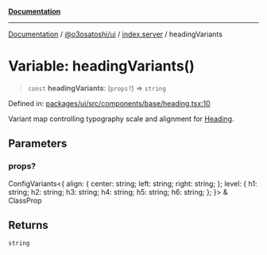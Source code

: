 [**Documentation**](../../../../README.md)

***

[Documentation](../../../../README.md) / [@o3osatoshi/ui](../../README.md) / [index.server](../README.md) / headingVariants

# Variable: headingVariants()

> `const` **headingVariants**: (`props?`) => `string`

Defined in: [packages/ui/src/components/base/heading.tsx:10](https://github.com/o3osatoshi/experiment/blob/67ff251451cab829206391b718d971ec20ce4dfb/packages/ui/src/components/base/heading.tsx#L10)

Variant map controlling typography scale and alignment for [Heading](../functions/Heading.md).

## Parameters

### props?

ConfigVariants\<\{ align: \{ center: string; left: string; right: string; \}; level: \{ h1: string; h2: string; h3: string; h4: string; h5: string; h6: string; \}; \}\> & ClassProp

## Returns

`string`
